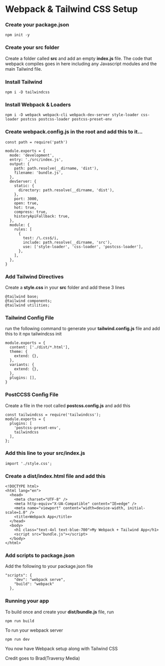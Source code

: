 # Webpack & Tailwind CSS Setup 

### Create your package.json
```
npm init -y
```

### Create your src folder
Create a folder called **src** and add an empty **index.js** file. The code that webpack compiles goes in here including any Javascript modules and the main Tailwind file.

### Install Tailwind
```
npm i -D tailwindcss
```

### Install Webpack & Loaders
```
npm i -D webpack webpack-cli webpack-dev-server style-loader css-loader postcss postcss-loader postcss-preset-env
```
### Create webpack.config.js in the root and add this to it...
```
const path = require('path')

module.exports = {
  mode: 'development',
  entry: './src/index.js',
  output: {
    path: path.resolve(__dirname, 'dist'),
    filename: 'bundle.js',
  },
  devServer: {
    static: {
      directory: path.resolve(__dirname, 'dist'),
    },
    port: 3000,
    open: true,
    hot: true,
    compress: true,
    historyApiFallback: true,
  },
  module: {
    rules: [
      {
        test: /\.css$/i,
        include: path.resolve(__dirname, 'src'),
        use: ['style-loader', 'css-loader', 'postcss-loader'],
      },
    ],
  },
}

```

### Add Tailwind Directives
Create a **style.css** in your **src** folder and add these 3 lines
```
@tailwind base;
@tailwind components;
@tailwind utilities;

```

### Tailwind Config File
run the following command to generate your **tailwind.config.js** file and add this to it
npx tailwindcss init
```
module.exports = {
  content: ['./dist/*.html'],
  theme: {
    extend: {},
  },
  variants: {
    extend: {},
  },
  plugins: [],
}

```

### PostCCSS Config File
Create a file in the root called **postcss.config.js** and add this
```
const tailwindcss = require('tailwindcss');
module.exports = {
  plugins: [
    'postcss-preset-env',
    tailwindcss
  ],
};
```

### Add this line to your src/index.js
```
import './style.css';
```

### Create a **dist/index.html** file and add this
```
<!DOCTYPE html>
<html lang="en">
  <head>
    <meta charset="UTF-8" />
    <meta http-equiv="X-UA-Compatible" content="IE=edge" />
    <meta name="viewport" content="width=device-width, initial-scale=1.0" />
    <title>Webpack App</title>
  </head>
  <body>
    <h1 class="text-4xl text-blue-700">My Webpack + Tailwind App</h1>
    <script src="bundle.js"></script>
  </body>
</html>
```

### Add scripts to package.json

Add the following to your package.json file
```
"scripts": {
    "dev": "webpack serve",
    "build": "webpack"
  },
```

### Running your app
To build once and create your **dist/bundle.js** file, run
```
npm run build
```

To run your webpack server
```
npm run dev
```

You now have Webpack setup along with Tailwind CSS

Credit goes to Brad(Traversy Media)